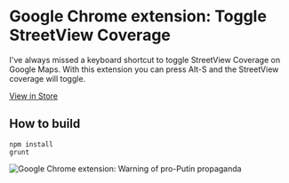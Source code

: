 # Google Chrome extension: Toggle StreetView Coverage

I've always missed a keyboard shortcut to toggle StreetView Coverage on Google Maps. With this extension you can press Alt-S and the StreetView coverage will toggle.

[View in Store](https://chrome.google.com/webstore/detail/)  

## How to build

```
npm install
grunt
```

![Google Chrome extension: Warning of pro-Putin propaganda](http://radosdesign.github.io/toggle-streetview-banner1.jpg)
